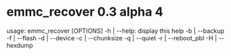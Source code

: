 emmc_recover 0.3 alpha 4
============

usage: emmc_recover [OPTIONS]
	-h | --help: display this help
	-b | --backup
	-f | --flash
	-d | --device
	-c | --chunksize
	-q | --quiet
	-r | --reboot_pbl
	-H | --hexdump
